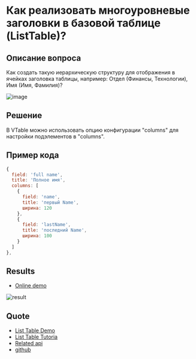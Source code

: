 # Как реализовать многоуровневые заголовки в базовой таблице (ListTable)?

## Описание вопроса

Как создать такую иерархическую структуру для отображения в ячейках заголовка таблицы, например: Отдел (Финансы, Технологии), Имя (Имя, Фамилия)?

![image](/VTable/faq/1-0.png)

## Решение

В VTable можно использовать опцию конфигурации "columns" для настройки подэлементов в "columns".

## Пример кода

```javascript
{
  field: 'full name',
  title: 'Полное имя',
  columns: [
    {
      field: 'name',
      title: 'первый Name',
      ширина: 120
    },
    {
      field: 'lastName',
      title: 'последний Name',
      ширина: 100
    }
  ]
},
```

## Results

- [Online demo](https://codesandbox.io/s/VTable-columns-nested-structure-4zwk43)

![result](/VTable/faq/1-1.png)

## Quote

- [List Table Demo](https://visactor.io/VTable/demo/table-тип/list-table)
- [List Table Tutoria](https://visactor.io/VTable/guide/table_type/List_table/list_table_define_and_generate)
- [Related api](https://visactor.io/VTable/option/ListTable-columns-текст#columns)
- [github](https://github.com/VisActor/VTable)
